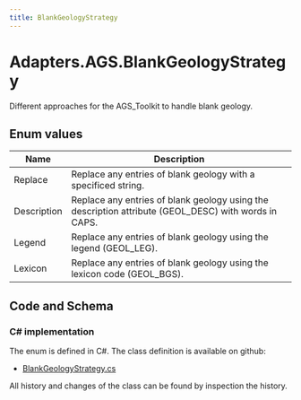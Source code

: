 ```yaml
---
title: BlankGeologyStrategy
---
```


# Adapters.AGS.BlankGeologyStrategy

Different approaches for the AGS_Toolkit to handle blank geology.

## Enum values

| Name            | Description                                                    |
|-----------------|----------------------------------------------------------------|
| Replace |  Replace any entries of blank geology with a specificed string.  |
| Description |  Replace any entries of blank geology using the description attribute (GEOL_DESC) with words in CAPS.  |
| Legend |  Replace any entries of blank geology using the legend (GEOL_LEG).  |
| Lexicon |  Replace any entries of blank geology using the lexicon code (GEOL_BGS).  |


## Code and Schema

### C# implementation

The enum is defined in C#. The class definition is available on github:

- [BlankGeologyStrategy.cs](https://github.com/BHoM/AGS_Toolkit/blob/develop/AGS_oM/eNums/BlankGeologyStrategy.cs)

All history and changes of the class can be found by inspection the history.
